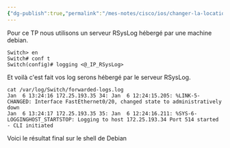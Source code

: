 ```yaml
---
{"dg-publish":true,"permalink":"/mes-notes/cisco/ios/changer-la-location-de-log/"}
---
```



Pour ce TP nous utilisons un serveur RSysLog hébergé par une machine debian. 
```IOS
Switch> en
Switch# conf t
Switch(config)# logging <@_IP_RSysLog>
```

Et voilà c'est fait vos log serons hébergé par le serveur RSysLog.

```Shell
cat /var/log/Switch/forwarded-logs.log
Jan  6 13:24:16 172.25.193.35 34: Jan  6 12:24:15.205: %LINK-5-CHANGED: Interface FastEthernet0/20, changed state to administratively down
Jan  6 13:24:17 172.25.193.35 35: Jan  6 12:24:16.211: %SYS-6-LOGGINGHOST_STARTSTOP: Logging to host 172.25.193.34 Port 514 started - CLI initiated
```
Voici le résultat final sur le shell de Debian
